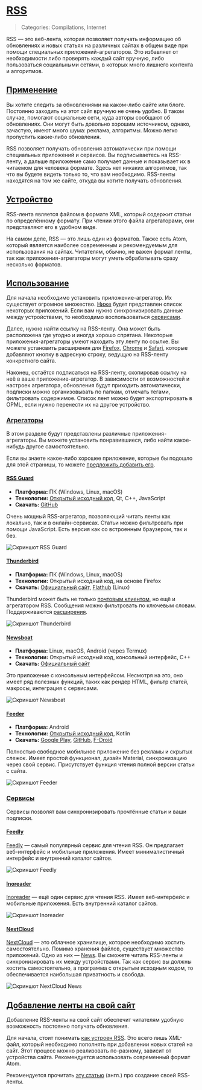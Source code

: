 # [RSS](#rss)
> Categories: Compilations, Internet

RSS — это веб-лента, которая позволяет получать информацию об обновлениях и
новых статьях на различных сайтах в общем виде при помощи специальных
приложений-агрегаторов. Это избавляет от необходимости либо проверять каждый
сайт вручную, либо пользоваться социальными сетями, в которых много лишнего
контента и алгоритмов.

## [Применение](#utilization)

Вы хотите следить за обновлениями на каком-либо сайте или блоге. Постоянно
заходить на этот сайт вручную не очень удобно. В таком случае, помогают
социальные сети, куда авторы сообщают об обновлениях. Они могут быть довольно
хорошим источником, однако, зачастую, имеют много шума: реклама, алгоритмы.
Можно легко пропустить какие-либо обновления.

RSS позволяет получать обновления автоматически при помощи специальных
приложений и сервисов. Вы подписываетесь на RSS-ленту, а дальше приложение само
получает данные и показывает их в читаемом для человека формате. Здесь нет
никаких алгоритмов, так что вы будете видеть только то, что вам необходимо.
RSS-ленты находятся на том же сайте, откуда вы хотите получать обновления.

## [Устройство](#how-it-works)

RSS-лента является файлом в формате XML, который содержит статьи по
определённому формату. При чтении этого файла агрегаторами, они представляют
его в удобном виде.

На самом деле, RSS — это лишь один из форматов. Также есть Atom, который
является наиболее современным и рекомендуемым для использования на сайтах.
Читателям, обычно, не важен формат ленты, так как приложения-агрегаторы могут
уметь обрабатывать сразу несколько форматов.

## [Использование](#usage)

Для начала необходимо установить приложение-агрегатор. Их существует огромное
множество. [Ниже](#Агрегаторы) будет представлен список некоторых приложений.
Если вам нужно синхронизировать данные между устройствами, то необходимо
воспользоваться [сервисами](#Сервисы).

Далее, нужно найти ссылку на RSS-ленту. Она может быть расположена где угодно
и иногда хорошо спрятана. Некоторые приложения-агрегаторы умеют находить эту
ленту по ссылке. Вы можете установить расширения для
[Firefox](https://addons.mozilla.org/firefox/addon/awesome-rss),
[Chrome](https://chrome.google.com/webstore/detail/rss-subscription-extensio/nlbjncdgjeocebhnmkbbbdekmmmcbfjd)
и [Safari](https://apps.apple.com/us/app/rss-button-for-safari/id1437501942?mt=12),
которые добавляют кнопку в адресную строку, ведущую на RSS-ленту конкретного
сайта.

Наконец, остаётся подписаться на RSS-ленту, скопировав ссылку на неё в ваше
приложение-агрегатор. В зависимости от возможностей и настроек агрегатора,
обновления будут приходить автоматически, подписки можно организовывать по
папкам, отмечать тегами, фильтровать содержимое. Список лент можно будет
экспортировать в OPML, если нужно перенести их на другое устройство.

### [Агрегаторы](#agregators)

В этом разделе будут представлены различные приложения-агрегаторы. Вы можете
установить понравившиеся, либо найти какое-нибудь другое самостоятельно.

Если вы знаете какое-либо хорошее приложение, которые бы подошло для этой
страницы, то можете [предложить добавить
его](https://github.com/KoolTechTricks/website).

#### [RSS Guard](#rss-guard)

- **Платформа:** ПК (Windows, Linux, macOS)
- **Технологии:** [Открытый исходный
код](https://github.com/martinrotter/rssguard), Qt, C++, JavaScript
- **Скачать:** [GitHub](https://github.com/martinrotter/rssguard/releases)

Очень мощный RSS-агрегатор, позволяющий читать ленты как локально, так и в
онлайн-сервисах. Статьи можно фильтровать при помощи JavaScript. Есть версия
как со встроенным браузером, так и без.

![Скриншот RSS Guard](/media/rss_guard.jpg)

#### [Thunderbird](#thunderbird)

- **Платформа:** ПК (Windows, Linux, macOS)
- **Технологии:** Открытый исходный код, на основе Firefox
- **Скачать:** [Официальный сайт](https://www.thunderbird.net),
[Flathub](https://flathub.org/apps/org.mozilla.Thunderbird) (Linux)

Thunderbird может быть не только [почтовым
клиентом](/wiki/email.html#Thunderbird), но ещё и агрегатором RSS. Сообщения
можно фильтровать по ключевым словам. Поддерживаются
[расширения](https://addons.thunderbird.net).

![Скриншот Thunderbird](/media/rss_thunderbird.jpg)

#### [Newsboat](#newsboat)

- **Платформа:** Linux, macOS, Android (через Termux)
- **Технологии:** Открытый исходный код, консольный интерфейс, C++
- **Скачать:** [Официальный сайт](https://newsboat.org)

Это приложение с консольным интерфейсом. Несмотря на это, оно имеет ряд
полезных функций, таких как рендер HTML, фильтр статей, макросы,
интеграция с сервисами.

![Скриншот Newsboat](/media/rss_newsboat.jpg)

#### [Feeder](#feeder)

- **Платформа:** Android
- **Технологии:** [Открытый исходный код](https://github.com/spacecowboy/Feeder/releases),
Kotlin
- **Скачать:** [Google Play](https://play.google.com/store/apps/details?id=com.nononsenseapps.feeder.play),
[GitHub](https://github.com/spacecowboy/Feeder/releases),
[F-Droid](https://f-droid.org/repository/browse/?fdid=com.nononsenseapps.feeder)

Полностью свободное мобильное приложение без рекламы и скрытых слежок. Имеет
простой функционал, дизайн Material, синхронизацию через свой сервис.
Присутствует функция чтения полной версии статьи с сайта.

![Скриншот Feeder](/media/rss_feeder.jpg)

### [Сервисы](#online-services)

Сервисы позволят вам синхронизировать прочтённые статьи и ваши подписки.

#### [Feedly](#feedly)

[Feedly](https://feedly.com) — самый популярный сервис для чтения RSS. Он
предлагает веб-интерфейс и мобильные приложения. Имеет минималистичный
интерфейс и внутренний каталог сайтов.

![Скриншот Feedly](/media/rss_feedly.jpg)

#### [Inoreader](#inoreader)

[Inoreader](https://www.inoreader.com) — ещё один сервис для чтения RSS. Имеет
веб-интерфейс и мобильные приложения. Есть внутренний каталог сайтов.

![Скриншот Inoreader](/media/rss_inoreader.jpg)

#### [NextCloud](#nextcloud)

[NextCloud](https://nextcloud.com) — это облачное хранилище, которое необходимо
хостить самостоятельно. Помимо хранения файлов, существует множество приложений.
Одно из них — [News](https://apps.nextcloud.com/apps/news). Вы сможете
читать RSS-ленты и синхронизировать их между устройствами. Так как сервис вы
должны хостить самостоятельно, а программа с открытым исходным кодом, то
обеспечивается наибольшая приватность и свобода.

![Скриншот NextCloud News](/media/rss_nextcloud.jpg)

## [Добавление ленты на свой сайт](#adding-to-your-site)

Добавление RSS-ленты на свой сайт обеспечит читателям удобную возможность
постоянно получать обновления.

Для начала, стоит понимать [как устроен RSS](#Устройство). Это всего лишь
XML-файл, который необходимо пополнять при добавлении новых статей на сайт.
Этот процесс можно реализовать по-разному, зависит от устройства сайта.
Рекомендуется использовать современный формат Atom.

Рекомендуется прочитать [эту
статью](https://kevincox.ca/2022/05/06/rss-feed-best-practices) (англ.) про
создание своей RSS-ленты.
